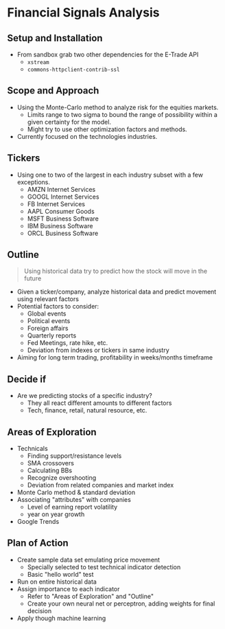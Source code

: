 Financial Signals Analysis
==============================

## Setup and Installation

* From sandbox grab two other dependencies for the E-Trade API
    * `xstream`
    * `commons-httpclient-contrib-ssl`

## Scope and Approach

* Using the Monte-Carlo method to analyze risk for the equities markets.
    * Limits range to two sigma to bound the range of possibility within a given certainty for the model.
    * Might try to use other optimization factors and methods.
* Currently focused on the technologies industries.

## Tickers

* Using one to two of the largest in each industry subset with a few exceptions.
    * AMZN Internet Services
    * GOOGL Internet Services
    * FB Internet Services
    * AAPL Consumer Goods
    * MSFT Business Software
    * IBM Business Software
    * ORCL Business Software

## Outline

> Using historical data try to predict how the stock will move in the future

- Given a ticker/company, analyze historical data and predict movement using relevant factors
- Potential factors to consider:
    + Global events
    + Political events
    + Foreign affairs
    + Quarterly reports
    + Fed Meetings, rate hike, etc.
    + Deviation from indexes or tickers in same industry
- Aiming for long term trading, profitability in weeks/months timeframe

## Decide if

- Are we predicting stocks of a specific industry?
    + They all react different amounts to different factors
    + Tech, finance, retail, natural resource, etc.

## Areas of Exploration

- Technicals
    + Finding support/resistance levels
    + SMA crossovers
    + Calculating BBs
    + Recognize overshooting
    + Deviation from related companies and market index
- Monte Carlo method & standard deviation
- Associating "attributes" with companies
    + Level of earning report volatility
    + year on year growth
- Google Trends

## Plan of Action

- Create sample data set emulating price movement
    + Specially selected to test technical indicator detection
    + Basic "hello world" test
- Run on entire historical data
- Assign importance to each indicator
    + Refer to "Areas of Exploration" and "Outline"
    + Create your own neural net or perceptron, adding weights for final decision
- Apply though machine learning 
